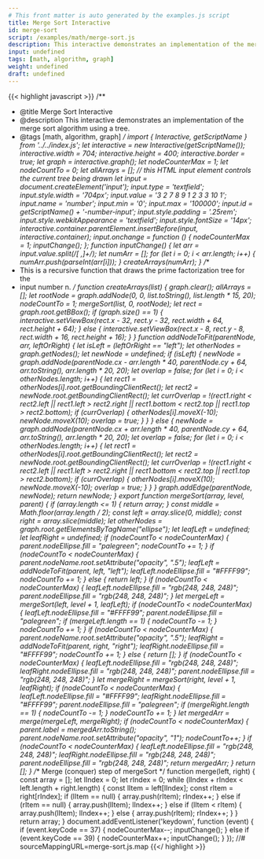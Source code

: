 ```yaml
---
# This front matter is auto generated by the examples.js script
title: Merge Sort Interactive
id: merge-sort
script: /examples/math/merge-sort.js
description: This interactive demonstrates an implementation of the merge sort algorithm using a tree.
input: undefined
tags: [math, algorithm, graph]
weight: undefined
draft: undefined
---
```


{{< highlight javascript >}}
/**
* @title Merge Sort Interactive
* @description This interactive demonstrates an implementation of the merge sort algorithm using a tree.
* @tags [math, algorithm, graph]
*/
import { Interactive, getScriptName } from '../../index.js';
let interactive = new Interactive(getScriptName());
interactive.width = 704;
interactive.height = 400;
interactive.border = true;
let graph = interactive.graph();
let nodeCounterMax = 1;
let nodeCountTo = 0;
let allArrays = [];
// this HTML input element controls the current tree being drawn
let input = document.createElement('input');
input.type = 'textfield';
input.style.width = '704px';
input.value = '3 2 7 8 9 1 2 3 3 10 1';
input.name = 'number';
input.min = '0';
input.max = '100000';
input.id = getScriptName() + '-number-input';
input.style.padding = '.25rem';
input.style.webkitAppearance = 'textfield';
input.style.fontSize = '14px';
interactive.container.parentElement.insertBefore(input, interactive.container);
input.onchange = function () {
    nodeCounterMax = 1;
    inputChange();
};
function inputChange() {
    let arr = input.value.split(/[ ,]+/);
    let numArr = [];
    for (let i = 0; i < arr.length; i++) {
        numArr.push(parseInt(arr[i]));
    }
    createArrays(numArr);
}
/**
* This is a recursive function that draws the prime factorization tree for the
* input number n.
*/
function createArrays(list) {
    graph.clear();
    allArrays = [];
    let rootNode = graph.addNode(0, 0, list.toString(), list.length * 15, 20);
    nodeCountTo = 1;
    mergeSort(list, 0, rootNode);
    let rect = graph.root.getBBox();
    if (graph.size() == 1) {
        interactive.setViewBox(rect.x - 32, rect.y - 32, rect.width + 64, rect.height + 64);
    }
    else {
        interactive.setViewBox(rect.x - 8, rect.y - 8, rect.width + 16, rect.height + 16);
    }
}
function addNodeToFit(parentNode, arr, leftOrRight) {
    let isLeft = (leftOrRight == "left");
    let otherNodes = graph.getNodes();
    let newNode = undefined;
    if (isLeft) {
        newNode = graph.addNode(parentNode.cx - arr.length * 40, parentNode.cy + 64, arr.toString(), arr.length * 20, 20);
        let overlap = false;
        for (let i = 0; i < otherNodes.length; i++) {
            let rect1 = otherNodes[i].root.getBoundingClientRect();
            let rect2 = newNode.root.getBoundingClientRect();
            let currOverlap = !(rect1.right < rect2.left ||
                rect1.left > rect2.right ||
                rect1.bottom < rect2.top ||
                rect1.top > rect2.bottom);
            if (currOverlap) {
                otherNodes[i].moveX(-10);
                newNode.moveX(10);
                overlap = true;
            }
        }
    }
    else {
        newNode = graph.addNode(parentNode.cx + arr.length * 40, parentNode.cy + 64, arr.toString(), arr.length * 20, 20);
        let overlap = false;
        for (let i = 0; i < otherNodes.length; i++) {
            let rect1 = otherNodes[i].root.getBoundingClientRect();
            let rect2 = newNode.root.getBoundingClientRect();
            let currOverlap = !(rect1.right < rect2.left ||
                rect1.left > rect2.right ||
                rect1.bottom < rect2.top ||
                rect1.top > rect2.bottom);
            if (currOverlap) {
                otherNodes[i].moveX(10);
                newNode.moveX(-10);
                overlap = true;
            }
        }
    }
    graph.addEdge(parentNode, newNode);
    return newNode;
}
export function mergeSort(array, level, parent) {
    if (array.length <= 1) {
        return array;
    }
    const middle = Math.floor(array.length / 2);
    const left = array.slice(0, middle);
    const right = array.slice(middle);
    let otherNodes = graph.root.getElementsByTagName("ellipse");
    let leafLeft = undefined;
    let leafRight = undefined;
    if (nodeCountTo < nodeCounterMax) {
        parent.nodeEllipse.fill = "palegreen";
        nodeCountTo += 1;
    }
    if (nodeCountTo < nodeCounterMax) {
        parent.nodeName.root.setAttribute("opacity", ".5");
        leafLeft = addNodeToFit(parent, left, "left");
        leafLeft.nodeEllipse.fill = "#FFFF99";
        nodeCountTo += 1;
    }
    else {
        return left;
    }
    if (nodeCountTo < nodeCounterMax) {
        leafLeft.nodeEllipse.fill = "rgb(248, 248, 248)";
        parent.nodeEllipse.fill = "rgb(248, 248, 248)";
    }
    let mergeLeft = mergeSort(left, level + 1, leafLeft);
    if (nodeCountTo < nodeCounterMax) {
        leafLeft.nodeEllipse.fill = "#FFFF99";
        parent.nodeEllipse.fill = "palegreen";
        if (mergeLeft.length == 1) {
            nodeCountTo -= 1;
        }
        nodeCountTo += 1;
    }
    if (nodeCountTo < nodeCounterMax) {
        parent.nodeName.root.setAttribute("opacity", ".5");
        leafRight = addNodeToFit(parent, right, "right");
        leafRight.nodeEllipse.fill = "#FFFF99";
        nodeCountTo += 1;
    }
    else {
        return [];
    }
    if (nodeCountTo < nodeCounterMax) {
        leafLeft.nodeEllipse.fill = "rgb(248, 248, 248)";
        leafRight.nodeEllipse.fill = "rgb(248, 248, 248)";
        parent.nodeEllipse.fill = "rgb(248, 248, 248)";
    }
    let mergeRight = mergeSort(right, level + 1, leafRight);
    if (nodeCountTo < nodeCounterMax) {
        leafLeft.nodeEllipse.fill = "#FFFF99";
        leafRight.nodeEllipse.fill = "#FFFF99";
        parent.nodeEllipse.fill = "palegreen";
        if (mergeRight.length == 1) {
            nodeCountTo -= 1;
        }
        nodeCountTo += 1;
    }
    let mergedArr = merge(mergeLeft, mergeRight);
    if (nodeCountTo < nodeCounterMax) {
        parent.label = mergedArr.toString();
        parent.nodeName.root.setAttribute("opacity", "1");
        nodeCountTo++;
    }
    if (nodeCountTo < nodeCounterMax) {
        leafLeft.nodeEllipse.fill = "rgb(248, 248, 248)";
        leafRight.nodeEllipse.fill = "rgb(248, 248, 248)";
        parent.nodeEllipse.fill = "rgb(248, 248, 248)";
        return mergedArr;
    }
    return [];
}
/** Merge (conquer) step of mergeSort */
function merge(left, right) {
    const array = [];
    let lIndex = 0;
    let rIndex = 0;
    while (lIndex + rIndex < left.length + right.length) {
        const lItem = left[lIndex];
        const rItem = right[rIndex];
        if (lItem == null) {
            array.push(rItem);
            rIndex++;
        }
        else if (rItem == null) {
            array.push(lItem);
            lIndex++;
        }
        else if (lItem < rItem) {
            array.push(lItem);
            lIndex++;
        }
        else {
            array.push(rItem);
            rIndex++;
        }
    }
    return array;
}
document.addEventListener('keydown', function (event) {
    if (event.keyCode == 37) {
        nodeCounterMax--;
        inputChange();
    }
    else if (event.keyCode == 39) {
        nodeCounterMax++;
        inputChange();
    }
});
//# sourceMappingURL=merge-sort.js.map
{{</ highlight >}}

